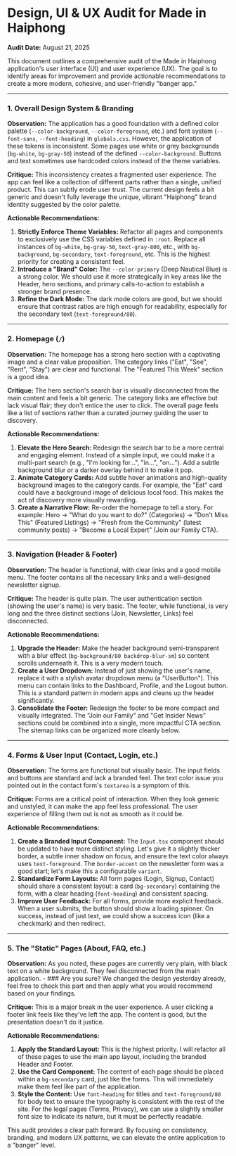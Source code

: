 # Design, UI & UX Audit for Made in Haiphong

**Audit Date:** August 21, 2025

This document outlines a comprehensive audit of the Made in Haiphong application's user interface (UI) and user experience (UX). The goal is to identify areas for improvement and provide actionable recommendations to create a more modern, cohesive, and user-friendly "banger app."

---

### **1. Overall Design System & Branding**

**Observation:**
The application has a good foundation with a defined color palette (`--color-background`, `--color-foreground`, etc.) and font system (`--font-sans`, `--font-heading`) in `globals.css`. However, the application of these tokens is inconsistent. Some pages use white or grey backgrounds (`bg-white`, `bg-gray-50`) instead of the defined `--color-background`. Buttons and text sometimes use hardcoded colors instead of the theme variables.

**Critique:**
This inconsistency creates a fragmented user experience. The app can feel like a collection of different parts rather than a single, unified product. This can subtly erode user trust. The current design feels a bit generic and doesn't fully leverage the unique, vibrant "Haiphong" brand identity suggested by the color palette.

**Actionable Recommendations:**
1.  **Strictly Enforce Theme Variables:** Refactor all pages and components to exclusively use the CSS variables defined in `:root`. Replace all instances of `bg-white`, `bg-gray-50`, `text-gray-800`, etc., with `bg-background`, `bg-secondary`, `text-foreground`, etc. This is the highest priority for creating a consistent feel.
2.  **Introduce a "Brand" Color:** The `--color-primary` (Deep Nautical Blue) is a strong color. We should use it more strategically in key areas like the Header, hero sections, and primary calls-to-action to establish a stronger brand presence.
3.  **Refine the Dark Mode:** The dark mode colors are good, but we should ensure that contrast ratios are high enough for readability, especially for the secondary text (`text-foreground/80`).

---

### **2. Homepage (`/`)**

**Observation:**
The homepage has a strong hero section with a captivating image and a clear value proposition. The category links ("Eat", "See", "Rent", "Stay") are clear and functional. The "Featured This Week" section is a good idea.

**Critique:**
The hero section's search bar is visually disconnected from the main content and feels a bit generic. The category links are effective but lack visual flair; they don't entice the user to click. The overall page feels like a list of sections rather than a curated journey guiding the user to discovery.

**Actionable Recommendations:**
1.  **Elevate the Hero Search:** Redesign the search bar to be a more central and engaging element. Instead of a simple input, we could make it a multi-part search (e.g., "I'm looking for...", "in...", "on..."). Add a subtle background blur or a darker overlay behind it to make it pop.
2.  **Animate Category Cards:** Add subtle hover animations and high-quality background images to the category cards. For example, the "Eat" card could have a background image of delicious local food. This makes the act of discovery more visually rewarding.
3.  **Create a Narrative Flow:** Re-order the homepage to tell a story. For example: Hero -> "What do you want to do?" (Categories) -> "Don't Miss This" (Featured Listings) -> "Fresh from the Community" (latest community posts) -> "Become a Local Expert" (Join our Family CTA).

---

### **3. Navigation (Header & Footer)**

**Observation:**
The header is functional, with clear links and a good mobile menu. The footer contains all the necessary links and a well-designed newsletter signup.

**Critique:**
The header is quite plain. The user authentication section (showing the user's name) is very basic. The footer, while functional, is very long and the three distinct sections (Join, Newsletter, Links) feel disconnected.

**Actionable Recommendations:**
1.  **Upgrade the Header:** Make the header background semi-transparent with a blur effect (`bg-background/80 backdrop-blur-sm`) so content scrolls underneath it. This is a very modern touch.
2.  **Create a User Dropdown:** Instead of just showing the user's name, replace it with a stylish avatar dropdown menu (a "UserButton"). This menu can contain links to the Dashboard, Profile, and the Logout button. This is a standard pattern in modern apps and cleans up the header significantly.
3.  **Consolidate the Footer:** Redesign the footer to be more compact and visually integrated. The "Join our Family" and "Get Insider News" sections could be combined into a single, more impactful CTA section. The sitemap links can be organized more cleanly below.

---

### **4. Forms & User Input (Contact, Login, etc.)**

**Observation:**
The forms are functional but visually basic. The input fields and buttons are standard and lack a branded feel. The text color issue you pointed out in the contact form's `textarea` is a symptom of this.

**Critique:**
Forms are a critical point of interaction. When they look generic and unstyled, it can make the app feel less professional. The user experience of filling them out is not as smooth as it could be.

**Actionable Recommendations:**
1.  **Create a Branded Input Component:** The `Input.tsx` component should be updated to have more distinct styling. Let's give it a slightly thicker border, a subtle inner shadow on focus, and ensure the text color always uses `text-foreground`. The `border-accent` on the newsletter form was a good start; let's make this a configurable `variant`.
2.  **Standardize Form Layouts:** All form pages (Login, Signup, Contact) should share a consistent layout: a card (`bg-secondary`) containing the form, with a clear heading (`font-heading`) and consistent spacing.
3.  **Improve User Feedback:** For all forms, provide more explicit feedback. When a user submits, the button should show a loading spinner. On success, instead of just text, we could show a success icon (like a checkmark) and then redirect.

---

### **5. The "Static" Pages (About, FAQ, etc.)**

**Observation:**
As you noted, these pages are currently very plain, with black text on a white background. They feel disconnected from the main application. - ### Are you sure? We changed the design yesterday already, feel free to check this part and then apply what you would recommend based on your findings.

**Critique:**
This is a major break in the user experience. A user clicking a footer link feels like they've left the app. The content is good, but the presentation doesn't do it justice.

**Actionable Recommendations:**
1.  **Apply the Standard Layout:** This is the highest priority. I will refactor all of these pages to use the main app layout, including the branded Header and Footer.
2.  **Use the Card Component:** The content of each page should be placed within a `bg-secondary` card, just like the forms. This will immediately make them feel like part of the application.
3.  **Style the Content:** Use `font-heading` for titles and `text-foreground/80` for body text to ensure the typography is consistent with the rest of the site. For the legal pages (Terms, Privacy), we can use a slightly smaller font size to indicate its nature, but it must be perfectly readable.

This audit provides a clear path forward. By focusing on consistency, branding, and modern UX patterns, we can elevate the entire application to a "banger" level.
